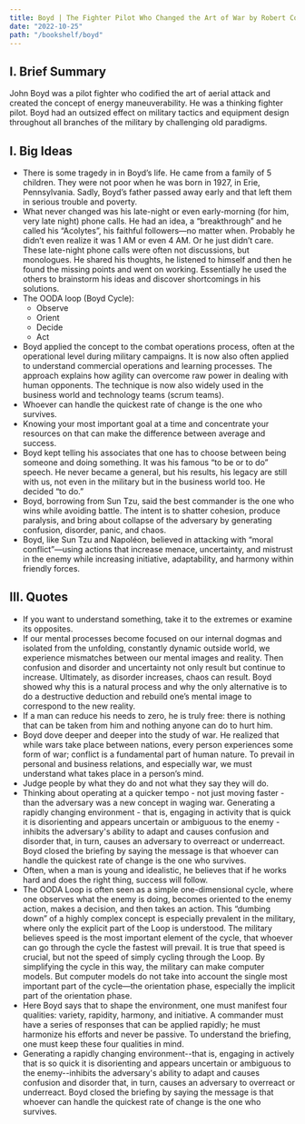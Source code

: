 ```yaml
---
title: Boyd | The Fighter Pilot Who Changed the Art of War by Robert Coram
date: "2022-10-25"
path: "/bookshelf/boyd"
---
```

## I. Brief Summary
John Boyd was a pilot fighter who codified the art of aerial attack and created the concept of energy maneuverability. He was a thinking fighter pilot. Boyd had an outsized effect on military tactics and equipment design throughout all branches of the military by challenging old paradigms.

## I. Big Ideas
- There is some tragedy in in Boyd’s life. He came from a family of 5 children. They were not poor when he was born in 1927, in Erie, Pennsylvania. Sadly, Boyd’s father passed away early and that left them in serious trouble and poverty.
- What never changed was his late-night or even early-morning (for him, very late night) phone calls. He had an idea, a “breakthrough” and he called his “Acolytes”, his faithful followers—no matter when. Probably he didn’t even realize it was 1 AM or even 4 AM. Or he just didn’t care. These late-night phone calls were often not discussions, but monologues. He shared his thoughts, he listened to himself and then he found the missing points and went on working. Essentially he used the others to brainstorm his ideas and discover shortcomings in his solutions.
- The OODA loop (Boyd Cycle):
    - Observe
    - Orient
    - Decide
    - Act
- Boyd applied the concept to the combat operations process, often at the operational level during military campaigns. It is now also often applied to understand commercial operations and learning processes. The approach explains how agility can overcome raw power in dealing with human opponents. The technique is now also widely used in the business world and technology teams (scrum teams).
- Whoever can handle the quickest rate of change is the one who survives.
- Knowing your most important goal at a time and concentrate your resources on that can make the difference between average and success.
- Boyd kept telling his associates that one has to choose between being someone and doing something. It was his famous “to be or to do” speech. He never became a general, but his results, his legacy are still with us, not even in the military but in the business world too. He decided “to do.”
- Boyd, borrowing from Sun Tzu, said the best commander is the one who wins while avoiding battle. The intent is to shatter cohesion, produce paralysis, and bring about collapse of the adversary by generating confusion, disorder, panic, and chaos.
- Boyd, like Sun Tzu and Napoléon, believed in attacking with “moral conflict”—using actions that increase menace, uncertainty, and mistrust in the enemy while increasing initiative, adaptability, and harmony within friendly forces.


## III. Quotes
- If you want to understand something, take it to the extremes or examine its opposites.
- If our mental processes become focused on our internal dogmas and isolated from the unfolding, constantly dynamic outside world, we experience mismatches between our mental images and reality. Then confusion and disorder and uncertainty not only result but continue to increase. Ultimately, as disorder increases, chaos can result. Boyd showed why this is a natural process and why the only alternative is to do a destructive deduction and rebuild one’s mental image to correspond to the new reality.
- If a man can reduce his needs to zero, he is truly free: there is nothing that can be taken from him and nothing anyone can do to hurt him.
- Boyd dove deeper and deeper into the study of war. He realized that while wars take place between nations, every person experiences some form of war; conflict is a fundamental part of human nature. To prevail in personal and business relations, and especially war, we must understand what takes place in a person’s mind.
- Judge people by what they do and not what they say they will do.
- Thinking about operating at a quicker tempo - not just moving faster - than the adversary was a new concept in waging war. Generating a rapidly changing environment - that is, engaging in activity that is quick it is disorienting and appears uncertain or ambiguous to the enemy - inhibits the adversary's ability to adapt and causes confusion and disorder that, in turn, causes an adversary to overreact or underreact. Boyd closed the briefing by saying the message is that whoever can handle the quickest rate of change is the one who survives.
- Often, when a man is young and idealistic, he believes that if he works hard and does the right thing, success will follow.
- The OODA Loop is often seen as a simple one-dimensional cycle, where one observes what the enemy is doing, becomes oriented to the enemy action, makes a decision, and then takes an action. This “dumbing down” of a highly complex concept is especially prevalent in the military, where only the explicit part of the Loop is understood. The military believes speed is the most important element of the cycle, that whoever can go through the cycle the fastest will prevail. It is true that speed is crucial, but not the speed of simply cycling through the Loop. By simplifying the cycle in this way, the military can make computer models. But computer models do not take into account the single most important part of the cycle—the orientation phase, especially the implicit part of the orientation phase.
- Here Boyd says that to shape the environment, one must manifest four qualities: variety, rapidity, harmony, and initiative. A commander must have a series of responses that can be applied rapidly; he must harmonize his efforts and never be passive. To understand the briefing, one must keep these four qualities in mind.
- Generating a rapidly changing environment--that is, engaging in actively that is so quick it is disorienting and appears uncertain or ambiguous to the enemy--inhibits the adversary's ability to adapt and causes confusion and disorder that, in turn, causes an adversary to overreact or underreact. Boyd closed the briefing by saying the message is that whoever can handle the quickest rate of change is the one who survives.